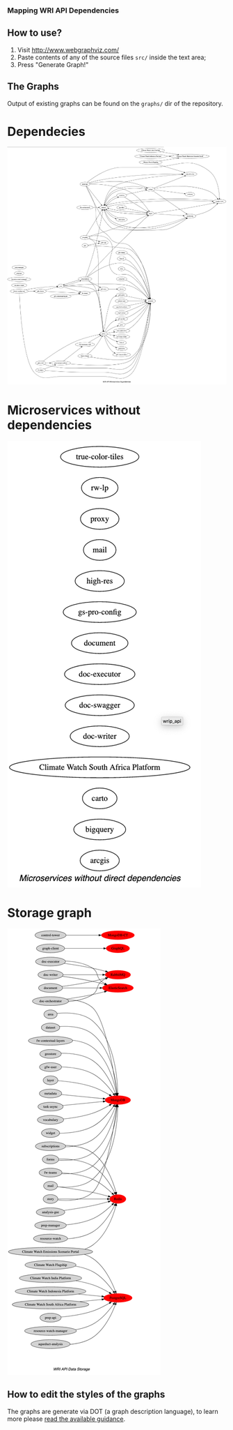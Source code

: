 ### Mapping WRI API Dependencies

## How to use?

1. Visit http://www.webgraphviz.com/
2. Paste contents of any of the source files `src/` inside the text area;
3. Press "Generate Graph!"

## The Graphs

Output of existing graphs can be found on the `graphs/` dir of the repository.

# Dependecies

![Dependencies graph](/graphs/dependencies_graph.png?raw=true "Dependencies Graph")

# Microservices without dependencies

![Microservices without dependencies](/graphs/no_dependencies_graph.png?raw=true "MS Without Dependencies Graph")

# Storage graph

![Storage Graph](/graphs/storage_graph.png?raw=true "Storage Graph")


## How to edit the styles of the graphs

The graphs are generate via DOT (a graph description language), to learn more
please [read the available guidance](https://www.graphviz.org/pdf/dotguide.pdf).
